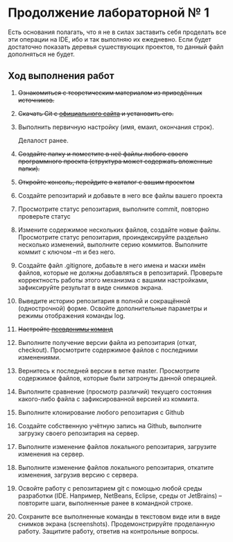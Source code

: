 # Продолжение лабораторной № 1

Есть основания полагать, что я не в силах заставить себя проделать все эти операции на IDE, ибо и так выполняю их ежедневно. Если будет достаточно показать деревья сушествующих проектов, то данный файл дополняться не будет.

## Ход выполнения работ
1.	~~Ознакомиться с теоретическим материалом из приведённых источников.~~
2.	~~Скачать Git с [официального сайта](https://git-scm.com/downloads) и установить его.~~
3.	Выполнить первичную настройку (имя, емаил, окончания строк).

    Делалост ранее.

4.	~~Создайте папку и поместите в неё файлы любого своего программного проекта (структура может содержать вложенные папки).~~
5.	~~Откройте консоль, перейдите в каталог с вашим проектом~~
6.	Создайте репозитарий и добавьте в него все файлы вашего проекта
7.	Просмотрите статус репозитария, выполните commit, повторно проверьте статус
8.	Измените содержимое нескольких файлов, создайте новые файлы. Просмотрите статус репозитария, проиндексируйте раздельно несколько изменений, выполните серию коммитов. Выполните коммит с ключом –m и без него.
9.	Создайте файл .gitignore, добавьте в него имена и маски имён файлов, которые не должны добавляться в репозитарий. Проверьте корректность работы этого механизма с вашими настройками, зафиксируйте результат в виде снимков экрана.
10.	Выведите историю репозитария в полной и сокращённой (однострочной) форме. Освойте дополнительные параметры и режимы отображения команды log.
11.	~~Настройте [псевдонимы команд](https://githowto.com/ru/aliases)~~ 
12.	Выполните получение версии файла из репозитария (откат, checkout). Просмотрите содержимое файлов с последними изменениями.
13.	Вернитесь к последней версии в ветке master. Просмотрите содержимое файлов, которые были затронуты данной операцией.
14.	Выполните сравнение (просмотр различий) текущего состояния какого-либо файла с зафиксированной версией из коммита.
15.	Выполните клонирование любого репозитария с Github
16.	Создайте собственную учётную запись на Github, выполните загрузку своего репозитария на сервер. 
17.	Выполните изменение файлов локального репозитария, загрузите изменения на сервер.
18.	Выполните изменение файлов локального репозитария, откатите изменения, загрузив версию с сервера.
19.	Освойте работу с репозитарием git с помощью любой среды разработки (IDE. Например, NetBeans, Eclipse, среды от JetBrains) – повторите шаги, выполненные ранее в командной строке.
20.	Сохраните все выполненные команды в текстовом виде или в виде снимков экрана (screenshots). Продемонстрируйте проделанную работу. Защитите работу, ответив на контрольные вопросы. 
